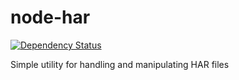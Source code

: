 node-har
========

[![Dependency Status](https://david-dm.org/xzyfer/node-har.png)](https://david-dm.org/xzyfer/node-har)

Simple utility for handling and manipulating HAR files
